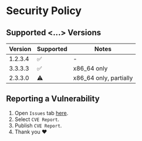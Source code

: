 # Security Policy

## Supported <...> Versions

| Version | Supported | Notes |
| ------- | ------- | ------- |
| 1.2.3.4 | :white_check_mark: | -  |
| 3.3.3.3 | :white_check_mark: | x86_64 only  |
| 2.3.3.0 | :warning: | x86_64 only, partially  |

## Reporting a Vulnerability
1. Open  `Issues` tab [here](https://github.com/ReWinXP/.github/issues).
2. Select `CVE Report`.
3. Publish `CVE Report`.
4. Thank you :heart:
